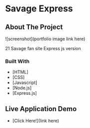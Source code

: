 # Savage Express

## About The Project
![screenshot](portfolio image link here)

 21 Savage fan site Express js version


### Built With

* [HTML]
* [CSS]
* [Javascript]
* [Node.js]
* [Express.js]


## Live Application Demo

* [Click Here!](link here)
